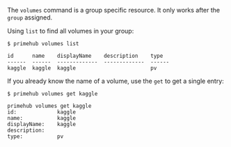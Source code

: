The `volumes` command is a group specific resource. It only works after the `group` assigned.

Using `list` to find all volumes in your group:

```
$ primehub volumes list
```

```
id      name    displayName    description    type
------  ------  -------------  -------------  ------
kaggle  kaggle  kaggle                        pv
```

If you already know the name of a volume, use the `get` to get a single entry:

```
$ primehub volumes get kaggle
```

```
primehub volumes get kaggle
id:             kaggle
name:           kaggle
displayName:    kaggle
description:
type:           pv
```
